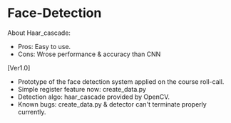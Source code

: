 # Face-Detection
About Haar_cascade:
- Pros: Easy to use.
- Cons: Wrose performance & accuracy than CNN

[Ver1.0]
 - Prototype of the face detection system applied on the course roll-call.
 - Simple register feature now: create_data.py 
 - Detection algo: haar_cascade provided by OpenCV. 
 - Known bugs: create_data.py & detector can't terminate properly currently.
